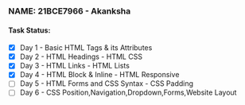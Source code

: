 ### NAME: 21BCE7966 - Akanksha

#### Task Status:

- [x] Day 1 - Basic HTML Tags & its Attributes
- [x] Day 2 - HTML Headings - HTML CSS
- [x] Day 3 - HTML Links - HTML Lists
- [x] Day 4 - HTML Block & Inline - HTML Responsive 
- [ ] Day 5 - HTML Forms and CSS Syntax - CSS Padding
- [ ] Day 6 - CSS Position,Navigation,Dropdown,Forms,Website Layout
